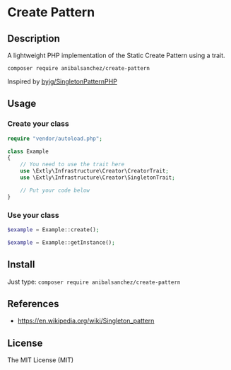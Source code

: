 # Create Pattern

## Description

A lightweight PHP implementation of the Static Create Pattern using a trait.

`composer require anibalsanchez/create-pattern`

Inspired by [byjg/SingletonPatternPHP](https://github.com/byjg/SingletonPatternPHP)

## Usage

### Create your class

```php
require "vendor/autoload.php";

class Example
{
    // You need to use the trait here
    use \Extly\Infrastructure\Creator\CreatorTrait;
    use \Extly\Infrastructure\Creator\SingletonTrait;

    // Put your code below
}
```

### Use your class

```php
$example = Example::create();
```

```php
$example = Example::getInstance();
```

## Install

Just type: `composer require anibalsanchez/create-pattern`

## References

* https://en.wikipedia.org/wiki/Singleton_pattern

## License

The MIT License (MIT)
